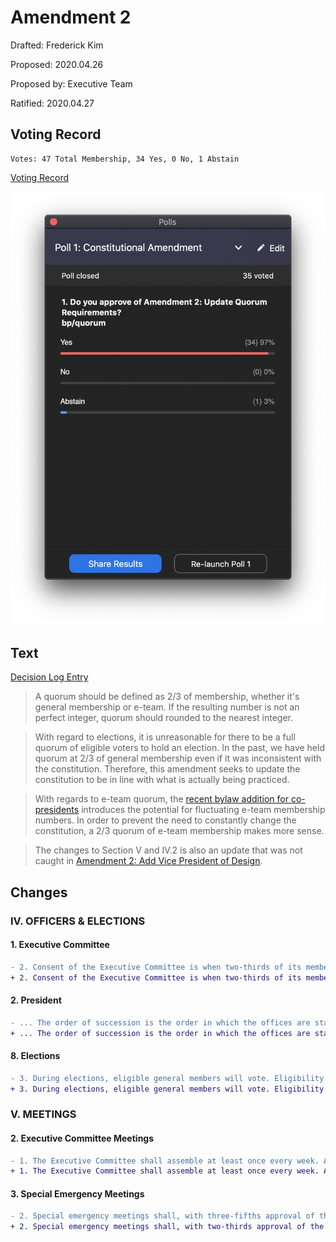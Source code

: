 # Amendment 2

Drafted: Frederick Kim

Proposed: 2020.04.26

Proposed by: Executive Team

Ratified: 2020.04.27

## Voting Record

    Votes: 47 Total Membership, 34 Yes, 0 No, 1 Abstain

[Voting Record](assets/Amendment_2_Spring2020_Voting_Record.csv)

![Voting Record Graph](assets/Amendment_2_Spring2020_Voting_Record.png)

## Text

[Decision Log Entry](https://www.notion.so/Proposal-to-Update-Quorum-Requirements-3ab51c9c07294c24b92037743376f0c3)

> A quorum should be defined as 2/3 of membership, whether it's general membership or e-team. If the resulting number is not an perfect integer, quorum should rounded to the nearest integer.

> With regard to elections, it is unreasonable for there to be a full quorum of eligible voters to hold an election. In the past, we have held quorum at 2/3 of general membership even if it was inconsistent with the constitution. Therefore, this amendment seeks to update the constitution to be in line with what is actually being practiced.

> With regards to e-team quorum, the [recent bylaw addition for co-presidents](https://github.com/calblueprint/constitution/pull/13) introduces the potential for fluctuating e-team membership numbers. In order to prevent the need to constantly change the constitution, a 2/3 quorum of e-team membership makes more sense. 

> The changes to Section V and IV.2 is also an update that was not caught in [Amendment 2: Add Vice President of Design](https://github.com/calblueprint/constitution/pull/6).

## Changes

### IV. OFFICERS & ELECTIONS

#### 1. Executive Committee

```diff
- 2. Consent of the Executive Committee is when two-thirds of its members agree. The quorum for decision making is five.
+ 2. Consent of the Executive Committee is when two-thirds of its members agree. The quorum for decision making is two-thirds of Executive Committee members.
```

#### 2. President

```diff
- ... The order of succession is the order in which the offices are stated in the constitution: Internal Vice President, External Vice President, Vice President of Projects, Vice President of Technology.
+ ... The order of succession is the order in which the offices are stated in the constitution: Internal Vice President, External Vice President, Vice President of Projects, Vice President of Technology, Vice President of Design.
```

#### 8. Elections

```diff
- 3. During elections, eligible general members will vote. Eligibility will be determined by the Executive Committee. Elections shall occur during general meeting only with a full quorum of the eligible voting membership.
+ 3. During elections, eligible general members will vote. Eligibility will be determined by the Executive Committee. Elections shall occur during general meeting only with a quorum of two-thirds the eligible voting membership.
```

### V. MEETINGS

#### 2. Executive Committee Meetings

```diff
- 1. The Executive Committee shall assemble at least once every week. A quorum for meetings is three Executive Committee members.
+ 1. The Executive Committee shall assemble at least once every week. A quorum for meetings is two-thirds of Executive Committee members.
```

#### 3. Special Emergency Meetings

```diff
- 2. Special emergency meetings shall, with three-fifths approval of the Executive Committee, be called on by the President of Blueprint for general membership meetings.
+ 2. Special emergency meetings shall, with two-thirds approval of the Executive Committee, be called on by the President of Blueprint for general membership meetings.
```
